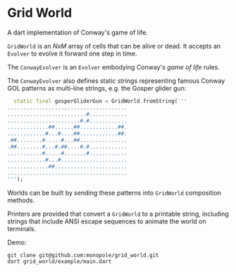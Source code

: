 # Grid World

A dart implementation of Conway's game of life.

`GridWorld` is an _NxM_ array of cells that can be alive or dead.
It accepts an `Evolver` to evolve it forward one step in time.

The `ConwayEvolver` is an `Evolver` embodying Conway's
_game of life_ rules.

The `ConwayEvolver` also defines static strings representing
famous Conway GOL patterns as multi-line strings,
e.g. the Gosper glider gun:

```dart
  static final gosperGliderGun = GridWorld.fromString('''
......................................
.........................#............
.......................#.#............
.............##......##............##.
............#...#....##............##.
.##........#.....#...##...............
.##........#...#.##....#.#............
...........#.....#.......#............
............#...#.....................
.............##.......................
......................................
''');
```

Worlds can be built by sending these patterns
into `GridWorld` composition methods.

Printers are provided that convert a `GridWorld`
to a printable string, including strings
that include ANSI escape sequences to animate
the world on terminals.

Demo:

```
git clone git@github.com:monopole/grid_world.git
dart grid_world/example/main.dart
```
